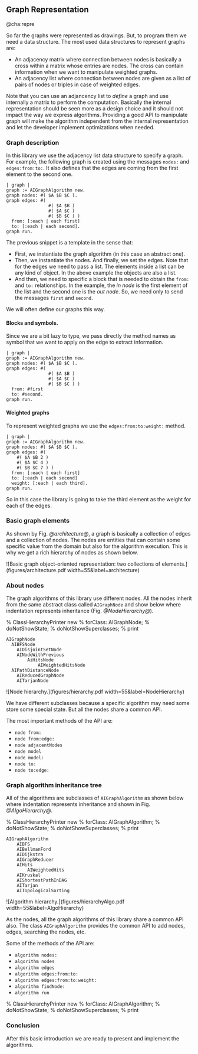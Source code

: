 ## Graph Representation@cha:repreSo far the graphs were represented as drawings. But, to program them we need a data structure.The most used data structures to represent graphs are:- An adjacency matrix where connection between nodes is basically a cross within a matrix whose entries are nodes. The cross can contain information when we want to manipulate weighted graphs.- An adjacency list where connection between nodes are given as a list of pairs of nodes or triples in case of weighted edges.Note that you can use an adjancency list to _define_ a graph and use internally a matrix to perform the computation.Basically the internal representation should be seen more as a design choice and it should not impactthe way we express algorithms. Providing a good API to manipulate graph will make the algorithm independent from the internal representationand let the developer implement optimizations when needed.### Graph descriptionIn this library we use the adjacency list data structure to specify a graph.For example, the following graph is created using the messages `nodes:` and `edges:from:to:`.It also defines that the edges are coming from the first element to the second one.```| graph |
graph := AIGraphAlgorithm new.
graph nodes: #( $A $B $C ).
graph edges: #(
				#( $A $B )
				#( $A $C )
				#( $B $C ) )
  from: [:each | each first]
  to: [:each | each second].
graph run.```The previous snippet is a template in the sense that:- First, we instantiate the graph algorithm \(in this case an abstract one\).- Then, we instantiate the nodes. And finally, we set the edges. Note that for the edges we need to pass a list. The elements inside a list can be any kind of object. In the above example the objects are also a list.- And then, we need to specific a block that is needed to obtain the `from:` and `to:` relationships.  In the example, the _in node_ is the first element of the list and the second one is the _out node_. So, we need only to send the messages `first` and `second`.We will often define our graphs this way.#### Blocks and symbols.Since we are a bit lazy to type, we pass directly the method names as symbol that we want to apply on the edge to extract information.```| graph |
graph := AIGraphAlgorithm new.
graph nodes: #( $A $B $C ).
graph edges: #(
				#( $A $B )
				#( $A $C )
				#( $B $C ) )
  from: #first
  to: #second.
graph run.```#### Weighted graphsTo represent weighted graphs we use the `edges:from:to:weight:` method.```| graph |
graph := AIGraphAlgorithm new.
graph nodes: #( $A $B $C ).
graph edges: #(
	#( $A $B 2 )
	#( $A $C 4 )
	#( $B $C 7 ) )
  from: [:each | each first]
  to: [:each | each second]
  weight: [:each | each third].
graph run.```So in this case the library is going to take the third element as the weight for each of the edges.### Basic graph elementsAs shown by Fig. *@architecture@*, a graph is basically a collection of edges and a collection of nodes.The nodes are entities that can contain some specific value from the domain but also for the algorithm execution.This is why we get a rich hierarchy of nodes as shown below.![Basic graph object-oriented representation: two collections of elements.](figures/architecture.pdf width=55&label=architecture)### About nodesThe graph algorithms of this library use different nodes. All the nodes inherit from the same abstract class called `AIGraphNode`and show below where indentation represents inheritance \(Fig. *@NodeHierarchy@*\).% ClassHierarchyPrinter new% 		forClass: AIGraphNode;% 		doNotShowState;% 		doNotShowSuperclasses;% 		print```AIGraphNode
  AIBFSNode
	AIDisjointSetNode
	AINodeWithPrevious
		AiHitsNode
			AIWeightedHitsNode
  AIPathDistanceNode
	AIReducedGraphNode
	AITarjanNode```![Node hierarchy.](figures/hierarchy.pdf width=55&label=NodeHierarchy)We have different subclasses because a specific algorithm may need some store some special state.But all the nodes share a common API.The most important methods of the API are:- `node from:`- `node from:edge:`- `node adjacentNodes`- `node model`- `node model:`- `node to:`- `node to:edge:`### Graph algorithm inheritance treeAll of the algorithms are subclasses of `AIGraphAlgorithm` as shown below where indentation represents inheritance and shown in Fig. *@AlgoHierarchy@*.% ClassHierarchyPrinter new% 		forClass: AIGraphAlgorithm;% 		doNotShowState;% 		doNotShowSuperclasses;% 		print```AIGraphAlgorithm
	AIBFS
	AIBellmanFord
	AIDijkstra
	AIGraphReducer
	AIHits
		AIWeightedHits
	AIKruskal
	AIShortestPathInDAG
	AITarjan
	AITopologicalSorting```![Algorithm hierarchy.](figures/hierarchyAlgo.pdf width=55&label=AlgoHierarchy)As the nodes, all the graph algorithms of this library share a common API also.The class `AIGraphAlgorithm` provides the common API to add nodes, edges, searching the nodes, etc.Some of the methods of the API are:- `algorithm nodes:`- `algorithm nodes`- `algorithm edges`- `algorithm edges:from:to:`- `algorithm edges:from:to:weight:`- `algorithm findNode:`- `algorithm run`% ClassHierarchyPrinter new% 		forClass: AIGraphAlgorithm;% 		doNotShowState;% 		doNotShowSuperclasses;% 		print### ConclusionAfter this basic introduction we are ready to present and implement the algorithms.